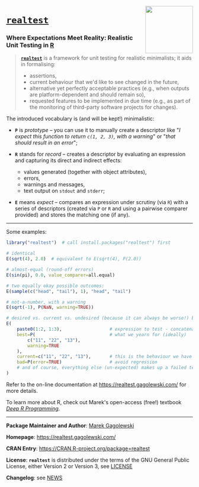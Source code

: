 <a href="https://realtest.gagolewski.com/"><img src="https://www.gagolewski.com/_static/img/realtest.png" align="right" height="128" width="128" /></a>
# [**`realtest`**](https://realtest.gagolewski.com)

### Where Expectations Meet Reality: Realistic Unit Testing in [R](https://www.r-project.org/)

> [**`realtest`**](https://realtest.gagolewski.com/) is a framework for unit testing
> for realistic minimalists; it aids in formalising:
>
> * assertions,
> * current behaviour that we'd like to see changed in the future,
> * alternative yet perfectly acceptable practices (e.g., when outputs
>   are platform-dependent and should remain so),
> * requested features to be implemented in due time
>   (e.g., as part of the monitoring of third-party
>   software projects for changes).

The introduced vocabulary is (and will be kept!) minimalistic:

*  **`P`** is *prototype* – you can use it to manually create a descriptor like
    "*I expect this function to return `c(1, 2, 3)`, with a warning*"
    or "*that should result in an error*";

*  **`R`** stands for *record* – creates a descriptor by evaluating an
    expression and capturing its direct and indirect effects:

    * values generated (together with object attributes),
    * errors,
    * warnings and messages,
    * text output on `stdout` and `stderr`;

*  **`E`** means *expect* – compares an expression under scrutiny (via `R`)
    with a series of descriptors (created via `P` or `R` and using
    a pairwise comparer provided) and stores the matching one (if any).

--------------------------------------------------------------------------------

Some examples:

```r
library("realtest")  # call install.packages("realtest") first

# identical
E(sqrt(4), 2.0)  # equivalent to E(sqrt(4), P(2.0))

# almost-equal (round-off errors)
E(sin(pi), 0.0, value_comparer=all.equal)

# two equally okay possible outcomes:
E(sample(c("head", "tail"), 1), "head", "tail")

# not-a-number, with a warning
E(sqrt(-1), P(NaN, warning=TRUE))

# desired vs. current vs. undesired (because it can always be worse!) behaviour
E(
    paste0(1:2, 1:3),                  # expression to test - concatenation
    best=P(                            # what we yearn for (ideally)
        c("11", "22", "13"),
        warning=TRUE
    ),
    current=c("11", "22", "13"),       # this is the behaviour we have now
    bad=P(error=TRUE)                  # avoid regression
    # and of course, everything else (un-expected) makes up a failed test
)
```

Refer to the on-line documentation at <https://realtest.gagolewski.com/>
for more details.

To learn more about R, check out Marek's open-access (free!) textbook
[*Deep R Programming*](https://deepr.gagolewski.com/).



--------------------------------------------------------------------------------

**Package Maintainer and Author**:
[Marek Gagolewski](https://www.gagolewski.com/)

**Homepage**: <https://realtest.gagolewski.com/>

**CRAN Entry**: <https://CRAN.R-project.org/package=realtest>

**License**:
**`realtest`** is distributed under the terms of the GNU General Public License,
either Version 2 or Version 3, see
[LICENSE](https://raw.githubusercontent.com/gagolews/realtest/master/LICENSE)

**Changelog**: see
[NEWS](https://raw.githubusercontent.com/gagolews/realtest/master/NEWS)
